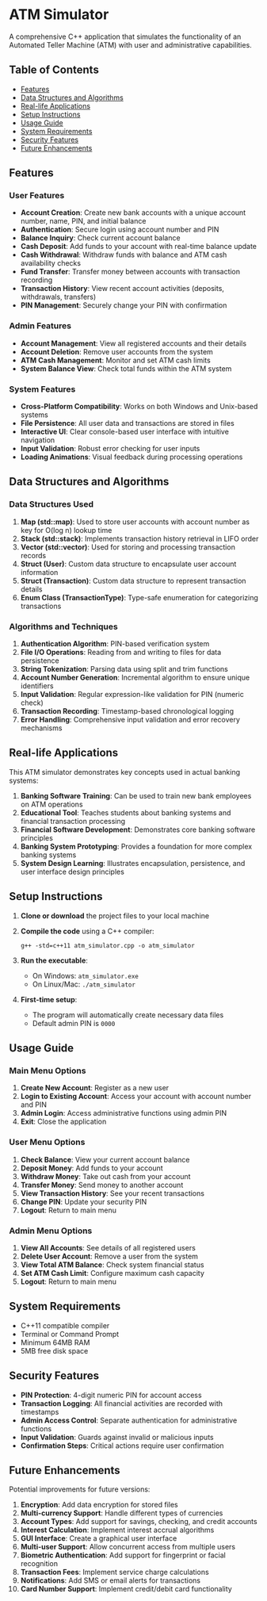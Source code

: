 # ATM Simulator

A comprehensive C++ application that simulates the functionality of an Automated Teller Machine (ATM) with user and administrative capabilities.

## Table of Contents
- [Features](#features)
- [Data Structures and Algorithms](#data-structures-and-algorithms)
- [Real-life Applications](#real-life-applications)
- [Setup Instructions](#setup-instructions)
- [Usage Guide](#usage-guide)
- [System Requirements](#system-requirements)
- [Security Features](#security-features)
- [Future Enhancements](#future-enhancements)

## Features

### User Features
- **Account Creation**: Create new bank accounts with a unique account number, name, PIN, and initial balance
- **Authentication**: Secure login using account number and PIN
- **Balance Inquiry**: Check current account balance
- **Cash Deposit**: Add funds to your account with real-time balance update
- **Cash Withdrawal**: Withdraw funds with balance and ATM cash availability checks
- **Fund Transfer**: Transfer money between accounts with transaction recording
- **Transaction History**: View recent account activities (deposits, withdrawals, transfers)
- **PIN Management**: Securely change your PIN with confirmation

### Admin Features
- **Account Management**: View all registered accounts and their details
- **Account Deletion**: Remove user accounts from the system
- **ATM Cash Management**: Monitor and set ATM cash limits
- **System Balance View**: Check total funds within the ATM system

### System Features
- **Cross-Platform Compatibility**: Works on both Windows and Unix-based systems
- **File Persistence**: All user data and transactions are stored in files
- **Interactive UI**: Clear console-based user interface with intuitive navigation
- **Input Validation**: Robust error checking for user inputs
- **Loading Animations**: Visual feedback during processing operations

## Data Structures and Algorithms

### Data Structures Used
1. **Map (std::map)**: Used to store user accounts with account number as key for O(log n) lookup time
2. **Stack (std::stack)**: Implements transaction history retrieval in LIFO order
3. **Vector (std::vector)**: Used for storing and processing transaction records
4. **Struct (User)**: Custom data structure to encapsulate user account information
5. **Struct (Transaction)**: Custom data structure to represent transaction details
6. **Enum Class (TransactionType)**: Type-safe enumeration for categorizing transactions

### Algorithms and Techniques
1. **Authentication Algorithm**: PIN-based verification system
2. **File I/O Operations**: Reading from and writing to files for data persistence
3. **String Tokenization**: Parsing data using split and trim functions
4. **Account Number Generation**: Incremental algorithm to ensure unique identifiers
5. **Input Validation**: Regular expression-like validation for PIN (numeric check)
6. **Transaction Recording**: Timestamp-based chronological logging
7. **Error Handling**: Comprehensive input validation and error recovery mechanisms

## Real-life Applications

This ATM simulator demonstrates key concepts used in actual banking systems:

1. **Banking Software Training**: Can be used to train new bank employees on ATM operations
2. **Educational Tool**: Teaches students about banking systems and financial transaction processing
3. **Financial Software Development**: Demonstrates core banking software principles
4. **Banking System Prototyping**: Provides a foundation for more complex banking systems
5. **System Design Learning**: Illustrates encapsulation, persistence, and user interface design principles

## Setup Instructions

1. **Clone or download** the project files to your local machine
2. **Compile the code** using a C++ compiler:
   ```
   g++ -std=c++11 atm_simulator.cpp -o atm_simulator
   ```
3. **Run the executable**:
   - On Windows: `atm_simulator.exe`
   - On Linux/Mac: `./atm_simulator`

4. **First-time setup**:
   - The program will automatically create necessary data files
   - Default admin PIN is `0000`

## Usage Guide

### Main Menu Options
1. **Create New Account**: Register as a new user
2. **Login to Existing Account**: Access your account with account number and PIN
3. **Admin Login**: Access administrative functions using admin PIN
4. **Exit**: Close the application

### User Menu Options
1. **Check Balance**: View your current account balance
2. **Deposit Money**: Add funds to your account
3. **Withdraw Money**: Take out cash from your account
4. **Transfer Money**: Send money to another account
5. **View Transaction History**: See your recent transactions
6. **Change PIN**: Update your security PIN
7. **Logout**: Return to main menu

### Admin Menu Options
1. **View All Accounts**: See details of all registered users
2. **Delete User Account**: Remove a user from the system
3. **View Total ATM Balance**: Check system financial status
4. **Set ATM Cash Limit**: Configure maximum cash capacity
5. **Logout**: Return to main menu

## System Requirements

- C++11 compatible compiler
- Terminal or Command Prompt
- Minimum 64MB RAM
- 5MB free disk space

## Security Features

- **PIN Protection**: 4-digit numeric PIN for account access
- **Transaction Logging**: All financial activities are recorded with timestamps
- **Admin Access Control**: Separate authentication for administrative functions
- **Input Validation**: Guards against invalid or malicious inputs
- **Confirmation Steps**: Critical actions require user confirmation

## Future Enhancements

Potential improvements for future versions:

1. **Encryption**: Add data encryption for stored files
2. **Multi-currency Support**: Handle different types of currencies
3. **Account Types**: Add support for savings, checking, and credit accounts
4. **Interest Calculation**: Implement interest accrual algorithms
5. **GUI Interface**: Create a graphical user interface
6. **Multi-user Support**: Allow concurrent access from multiple users
7. **Biometric Authentication**: Add support for fingerprint or facial recognition
8. **Transaction Fees**: Implement service charge calculations
9. **Notifications**: Add SMS or email alerts for transactions
10. **Card Number Support**: Implement credit/debit card functionality
